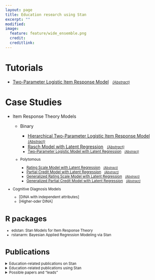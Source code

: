 ```yaml
---
layout: page
title: Education research using Stan
excerpt: ""
modified: 
image:
  feature: feature/wide_ensemble.png
  credit: 
  creditlink: 
---
```


# Tutorials
* [Two-Parameter Logistic Item Response Model](case-studies/tutorial_twopl.html) &nbsp; <small>[_(Abstract)_](../documentation/case-studies#two-parameter-logistic-item-response-model)</small>

# Case Studies
* Item Response Theory Models
  * Binary 
    * [Hierarchical Two-Parameter Logistic Item Response Model](case-studies/hierarchical_2pl.html) &nbsp; <small>[_(Abstract)_](../documentation/case-studies#hierarchical-two-parameter-logistic-item-response-model)</small>
    * [Rasch Model with Latent Regression](case-studies/rasch_latent_reg.html) &nbsp; <small>[_(Abstract)_](../documentation/case-studies#rasch-model-with-latent-regression)
    * [Two-Parameter Logistic Model with Latent Regression](case-studies/2pl_latent_reg.html) &nbsp; <small>[_(Abstract)_](../documentation/case-studies#two-parameter-logistic-model-with-latent-regression)</small>

  * Polytomous
    * [Rating Scale Model with Latent Regression](case-studies/rsm_latent_reg.html) &nbsp; <small>[_(Abstract)_](../documentation/case-studies#rating-scale-model-with-latent-regression)</small>
    * [Partial Credit Model with Latent Regression](case-studies/pcm_latent_reg.html) &nbsp; <small>[_(Abstract)_](../documentation/case-studies#partial-credit-model-with-latent-regression)</small>
    * [Generalized Rating Scale Model with Latent Regression](case-studies/grsm_latent_reg.html) &nbsp; <small>[_(Abstract)_](../documentation/case-studies#generalized-rating-scale-model-with-latent-regression)</small>
    * [Generalized Partial Credit Model with Latent Regression](case-studies/gpcm_latent_reg.html) &nbsp; <small>[_(Abstract)_](../documentation/case-studies#generalized-partial-credit-model-with-latent-regression)</small>

* Cognitive Diagnosis Models
    * [DINA with independent attributes]
    * [Higher-oder DINA]

# R packages
* edstan: Stan Models for Item Response Theory
* rstanarm: Bayesian Applied Regression Modeling via Stan

# Publications
<details>
<summary>Education-related publications on Stan</summary><p>
```
<small>
* Robert L. Grant, Daniel C. Furr, Bob Carpenter, and Andrew Gelman. 2016. Fitting Bayesian
item response models in Stata and Stan. arXiv 1601.03443.</small>
```
```
<small>
* Andrew Gelman, Daniel Lee, and Jiqiang Guo. 2016. Stan: A probabilistic programming language for Bayesian inference and optimization. Journal of Educational and Behavioral Statistics.
</small>
```
</p></details>

<details>
<summary>Education-related publications using Stan</summary><p>
<small>
* Gale, Julia, et al. "Student nurse selection and predictability of academic success:
The Multiple Mini Interview project." Nurse Education Today 40 (2016): 123-127.


* Tan, Jessica Yik Chian. 2013. Mathematical modelling and statistical analysis of
school-based student performance data. Thesis. School of Mathematical Sciences.
University of Adelaide. https://digital.library.adelaide.edu.au/dspace/handle/2440/83277
</small>
</p></details>

<details>
<summary>Possible papers and “leads”</summary><p>
<small>
* Johan Braeken at CEMO, Norway 

* Bayesian Estimation of a Null Category in a Constructed-Response Item
Yong He, Ruitao Liu, Zhongmin Cui (NCME presentation)

* http://scholar.princeton.edu/sites/default/files/bstewart/files/tensorreg.pdf

* http://www.thoughtfill.com/docs/yurovsky_doyle_frank_ur.pdf


* Jonathan M. Fawcett and Michael A. Lawrence and Tracy L. Taylor. 2016.
The representational consequences of intentional forgetting:
Impairments to both the probability and fidelity of long-term memory.
Journal Of Experimental Psychology: General 145(1):56–81.

* Nicenboim, Bruno, Pavel Logačev, Carolina Gattei, and Shravan Vasishth.
2016. When high-capacity readers slow down and low-capacity readers
speed up: Working memory differences in unbounded dependencies.
Frontiers in Psychology, Special Issue on Encoding and Navigating
Linguistic Representations in Memory (in press).
</small>
</p>
</details>
